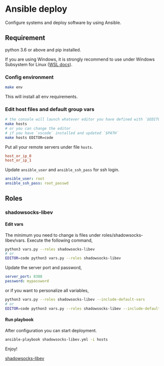 # Ansible deploy

Configure systems and deploy software by using Ansible.

## Requirement

python 3.6 or above and pip installed.

If you are using Windows, it is strongly recommend to use under Windows Subsystem for Linux ([WSL docs](https://docs.microsoft.com/en-us/windows/wsl)).

### Config environment

```bash
make env
```

This will install all env requirements.

### Edit host files and default group vars

```bash
# the console will launch whatever editor you have defined with `$EDITOR`, and defaults to `vi`
make hosts
# or you can change the editor
# if you have `vscode` installed and updated `$PATH`
make hosts EDITOR=code
```

Put all your remote servers under file `hosts`.

```ini
host_or_ip_0
host_or_ip_1
```

Update `ansible_user` and `ansible_ssh_pass` for ssh login.

```yml
ansible_user: root
ansible_ssh_pass: root_passwd
```

## Roles

### shadowsocks-libev

#### Edit vars

The minimum you need to change is files under roles/shadowsocks-libev/vars. Execute the following command,

```bash
python3 vars.py --roles shadowsocks-libev
# or
EDITOR=code python3 vars.py --roles shadowsocks-libev
```

Update the server port and password,

```yml
server_port: 8388
password: mypassword
```

or if you want to personalize all variables,

```bash
python3 vars.py --roles shadowsocks-libev --include-default-vars
# or
EDITOR=code python3 vars.py --roles shadowsocks-libev --include-default-vars
```

#### Run playbook

After configuration you can start deployment.

```bash
ansible-playbook shadowsocks-libev.yml -i hosts
```

Enjoy!

[shadowsocks-libev](roles/shadowsocks-libev/README.md)
